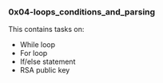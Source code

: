 ### 0x04-loops_conditions_and_parsing
This contains tasks on:
- While loop
- For loop
- If/else statement
- RSA public key
